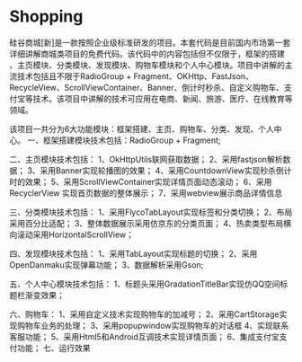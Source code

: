 # Shopping
  硅谷商城[新]是一款按照企业级标准研发的项目。本套代码是目前国内市场第一套详细讲解商城类项目的免费代码。该代码中的内容包括但不仅限于，框架的搭建
  、主页模块、分类模块、发现模块、购物车模块和个人中心模块。项目中讲解的主流技术包括且不限于RadioGroup + Fragment、OKHttp、FastJson、RecycleView、ScrollViewContainer、Banner、倒计时秒杀、自定义购物车、支付宝等技术。该项目中讲解的技术可应用在电商、新闻、旅游、医疗、在线教育等领域。

该项目一共分为6大功能模块：框架搭建、主页、购物车、分类、发现、个人中心。
一、框架搭建模块技术包括：RadioGroup + Fragment;

二、主页模块技术包括：
1、OkHttpUtils联网获取数据；
2、采用fastjson解析数据；
3、采用Banner实现轮播图的效果；
4、采用CountdownView实现秒杀倒计时的效果；
5、采用ScrollViewContainer实现详情页面动态滚动；
6、采用RecyclerView 实现首页数据的整体展示；
7、采用webview展示商品详情信息

三、分类模块技术包括：
1、采用FlycoTabLayout实现标签和分类切换；
2、布局采用百分比适配；
3、整体数据展示采用仿京东的分类页面；
4、热卖类型布局横向滚动采用HorizontalScrollView；

四、发现模块技术包括：
1、采用TabLayout实现标题的切换；
2、采用OpenDanmaku实现弹幕功能；
3、数据解析采用Gson;

五、个人中心模块技术包括：
1、标题头采用GradationTitleBar实现仿QQ空间标题栏渐变效果；

六、购物车：
1、采用自定义技术实现购物车的加减号；
2、采用CartStorage实现购物车业务的处理；
3、采用popupwindow实现购物车的对话框
4、实现联系客服功能；
5、采用Html5和Android互调技术实现详情页面；
6、集成支付宝支付功能；
七、运行效果
